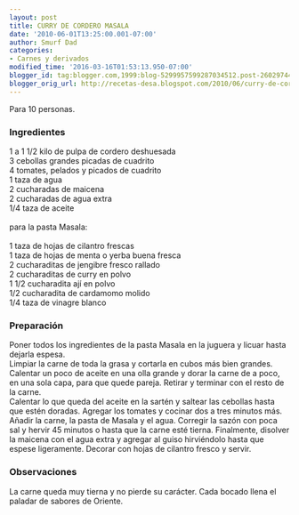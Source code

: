 ```yaml
---
layout: post
title: CURRY DE CORDERO MASALA
date: '2010-06-01T13:25:00.001-07:00'
author: Smurf Dad
categories:
- Carnes y derivados
modified_time: '2016-03-16T01:53:13.950-07:00'
blogger_id: tag:blogger.com,1999:blog-5299957599287034512.post-2602974484749802161
blogger_orig_url: http://recetas-desa.blogspot.com/2010/06/curry-de-cordero-masala.html
---
```


Para 10 personas.<br /><h3>Ingredientes</h3>1 a 1 1/2 kilo de pulpa de cordero deshuesada<br />3 cebollas grandes picadas de cuadrito<br />4 tomates, pelados y picados de cuadrito<br />1 taza de agua<br />2 cucharadas de maicena<br />2 cucharadas de agua extra<br />1/4 taza de aceite<br /><br />para la pasta Masala:<br /><br />1 taza de hojas de cilantro frescas<br />1 taza de hojas de menta o yerba buena fresca<br />2 cucharaditas de jengibre fresco rallado<br />2 cucharaditas de curry en polvo<br />1 1/2 cucharadita ají en polvo<br />1/2 cucharadita de cardamomo molido<br />1/4 taza de vinagre blanco<br /><h3>Preparación</h3>Poner todos los ingredientes de la pasta Masala en la juguera y licuar hasta dejarla espesa.<br />Limpiar la carne de toda la grasa y cortarla en cubos más bien grandes. Calentar un poco de aceite en una olla grande y dorar la carne de a poco, en una sola capa, para que quede pareja. Retirar y terminar con el resto de la carne.<br />Calentar lo que queda del aceite en la sartén y saltear las cebollas hasta que estén doradas. Agregar los tomates y cocinar dos a tres minutos más. Añadir la carne, la pasta de Masala y el agua. Corregir la sazón con poca sal y hervir 45 minutos o hasta que la carne esté tierna. Finalmente, disolver la maicena con el agua extra y agregar al guiso hirviéndolo hasta que espese ligeramente. Decorar con hojas de cilantro fresco y servir.<br /><h3>Observaciones</h3>La carne queda muy tierna y no pierde su carácter. Cada bocado llena el paladar de sabores de Oriente.